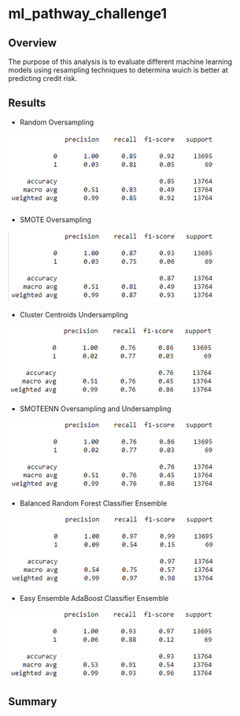 # ml_pathway_challenge1

## Overview

The purpose of this analysis is to evaluate different machine learning models using resampling techniques to determina wuich is better at predicting credit risk.


## Results
- Random Oversampling

![alt text](https://github.com/rsallaii2u/ml_pathway_challenge1/blob/main/RandomOverSampler.PNG)

- SMOTE Oversampling

![alt text](https://github.com/rsallaii2u/ml_pathway_challenge1/blob/main/SMOTEOversampling.PNG)

- Cluster Centroids Undersampling

![alt text](https://github.com/rsallaii2u/ml_pathway_challenge1/blob/main/ClusterCentroidsUndersampling.PNG)

- SMOTEENN Oversampling and Undersampling

![alt text](https://github.com/rsallaii2u/ml_pathway_challenge1/blob/main/SMOTEEN.PNG)

- Balanced Random Forest Classifier Ensemble

![alt text](https://github.com/rsallaii2u/ml_pathway_challenge1/blob/main/BalancedRandomForestClassifier.PNG)

- Easy Ensemble AdaBoost Classifier Ensemble

![alt text](https://github.com/rsallaii2u/ml_pathway_challenge1/blob/main/EasyEnsembleClassifier.PNG)

## Summary

